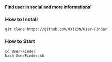 **Find user in social and more informations!**

### How to Install

```
git clone https://github.com/OXiZ3N/User-Finder
```

### How to Start
```
cd User-Finder
bash UserFinder.sh
```
